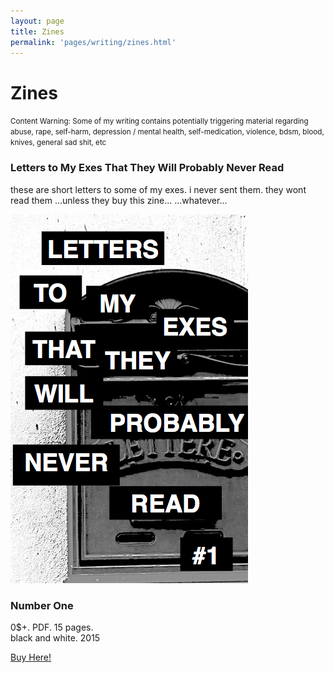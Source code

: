 ```yaml
---
layout: page
title: Zines
permalink: 'pages/writing/zines.html'
---
```


# Zines

<small>
Content Warning: Some of my writing contains potentially triggering material regarding abuse, rape, self-harm, depression / mental health, self-medication, violence, bdsm, blood, knives, general sad shit, etc </small>

<div class="more-headroom"> </div>

### Letters to My Exes That They Will Probably Never Read

<div class="row">
  <div class="col-xs-12">
    <p>these are short letters to some of my exes. i never sent them. they wont read them ...unless they buy this zine... ...whatever...</p>
  </div>
  <div class="col-sm-6 col-md-4">
    <div class="thumbnail">
      <img src="/images/letters_to_exs_1.png" alt="...">
      <div class="caption">
        <h3>Number One</h3>
        <p>0$+. PDF. 15 pages. <br>black and white. 2015</p>
        <p><a href="https://gumroad.com/l/qJlOc" class="btn btn-primary" role="button">Buy Here!</a></p>
      </div>
    </div>
  </div>
</div>

